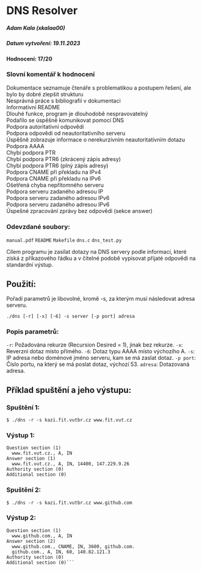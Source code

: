 # DNS Resolver
##### Adam Kala (xkalaa00)
##### Datum vytvoření: 19.11.2023
#### Hodnocení: 17/20
### Slovní komentář k hodnocení 

Dokumentace seznamuje čtenáře s problematikou a postupem řešení, ale bylo by dobré zlepšit strukturu<br />
Nesprávná práce s bibliografií v dokumentaci<br />
Informativní README<br />
Dlouhé funkce, program je dlouhodobě nespravovatelný<br />
Podařilo se úspěšně komunikovat pomocí DNS<br />
Podpora autoritativní odpovědi<br />
Podpora odpovědi od neautoritativního serveru<br />
Úspěšně zobrazuje informace o nerekurzivním neautoritativním dotazu<br />
Podpora AAAA<br />
Chybí podpora PTR<br />
Chybí podpora PTR6 (zkrácený zápis adresy)<br />
Chybí podpora PTR6 (plný zápis adresy)<br />
Podpora CNAME při překladu na IPv4<br />
Podpora CNAME při překladu na IPv6<br />
Ošetřená chyba nepřítomného serveru<br />
Podpora serveru zadaného adresou IP<br />
Podpora serveru zadaného adresou IPv6<br />
Podpora serveru zadaného adresou IPv6<br />
Úspešné zpracování zprávy bez odpovědi (sekce answer)<br />

### Odevzdané soubory:
`manual.pdf`
`README`
`Makefile`
`dns.c`
`dns_test.py`

Cílem programu je zasílat dotazy na DNS servery podle informací, které získá z příkazového řádku a v čitelné podobě vypisovat přijaté odpovědi na standardní výstup.

## Použití:

Pořadí parametrů je libovolné, kromě -s, za kterým musí následovat adresa serveru.
```
./dns [-r] [-x] [-6] -s server [-p port] adresa
```
### Popis parametrů:

```-r```: Požadována rekurze (Recursion Desired = 1), jinak bez rekurze.
```-x```: Reverzní dotaz místo přímého.
```-6```: Dotaz typu AAAA místo výchozího A.
```-s```: IP adresa nebo doménové jméno serveru, kam se má zaslat dotaz.
```-p port```: Číslo portu, na který se má poslat dotaz, výchozí 53.
```adresa```: Dotazovaná adresa.

## Příklad spuštění a jeho výstupu:
### Spuštění 1:
```$ ./dns -r -s kazi.fit.vutbr.cz www.fit.vut.cz```

### Výstup 1:
```Authoritative: No, Recursive: Yes, Truncated: No
Question section (1)
  www.fit.vut.cz., A, IN
Answer section (1)
  www.fit.vut.cz., A, IN, 14400, 147.229.9.26
Authority section (0)
Additional section (0)
```

### Spuštění 2:
```$ ./dns -r -s kazi.fit.vutbr.cz www.github.com```

### Výstup 2:
```Authoritative: No, Recursive: Yes, Truncated: No
Question section (1)
  www.github.com., A, IN
Answer section (2)
  www.github.com., CNAME, IN, 3600, github.com.
  github.com., A, IN, 60, 140.82.121.3
Authority section (0)
Additional section (0)```
